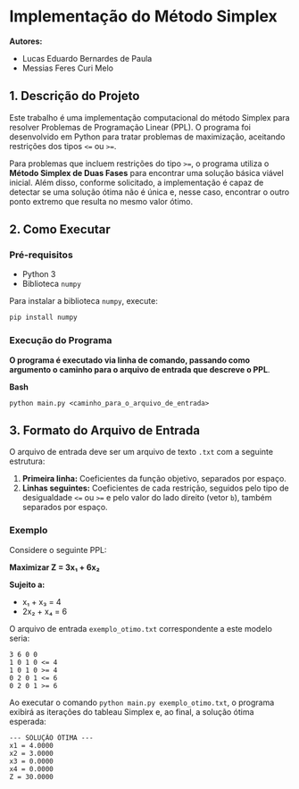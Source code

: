 
# Implementação do Método Simplex

**Autores:**

* Lucas Eduardo Bernardes de Paula
* Messias Feres Curi Melo

## 1. Descrição do Projeto

Este trabalho é uma implementação computacional do método Simplex para resolver Problemas de Programação Linear (PPL). O programa foi desenvolvido em Python para tratar problemas de maximização, aceitando restrições dos tipos `<=` ou `>=`.

Para problemas que incluem restrições do tipo `>=`, o programa utiliza o **Método Simplex de Duas Fases** para encontrar uma solução básica viável inicial. Além disso, conforme solicitado, a implementação é capaz de detectar se uma solução ótima não é única e, nesse caso, encontrar o outro ponto extremo que resulta no mesmo valor ótimo.

## 2. Como Executar

### Pré-requisitos

* Python 3
* Biblioteca `numpy`

Para instalar a biblioteca `numpy`, execute:

```bash
pip install numpy
```

### Execução do Programa

**O programa é executado via linha de comando, passando como argumento o caminho para o arquivo de entrada que descreve o PPL**.

**Bash**

```
python main.py <caminho_para_o_arquivo_de_entrada>
```

## 3. Formato do Arquivo de Entrada

O arquivo de entrada deve ser um arquivo de texto `.txt` com a seguinte estrutura:

1. **Primeira linha:** Coeficientes da função objetivo, separados por espaço.
2. **Linhas seguintes:** Coeficientes de cada restrição, seguidos pelo tipo de desigualdade `<=` ou `>=` e pelo valor do lado direito (vetor `b`), também separados por espaço.

### Exemplo

Considere o seguinte PPL:

**Maximizar Z = 3x₁ + 6x₂**

**Sujeito a:**

* x₁ + x₃ = 4 
* 2x₂ + x₄ = 6 

O arquivo de entrada `exemplo_otimo.txt` correspondente a este modelo seria:

```
3 6 0 0
1 0 1 0 <= 4
1 0 1 0 >= 4
0 2 0 1 <= 6
0 2 0 1 >= 6
```

Ao executar o comando `python main.py exemplo_otimo.txt`, o programa exibirá as iterações do tableau Simplex e, ao final, a solução ótima esperada:

```
--- SOLUÇÃO ÓTIMA ---
x1 = 4.0000
x2 = 3.0000
x3 = 0.0000
x4 = 0.0000
Z = 30.0000
```
